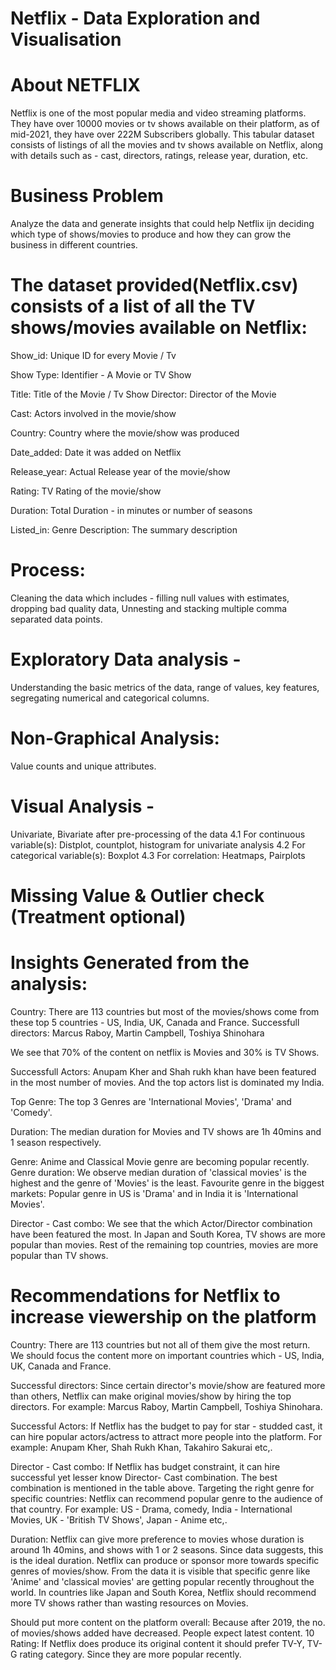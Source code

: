 # Netflix - Data Exploration and Visualisation
# About NETFLIX
Netflix is one of the most popular media and video streaming platforms. They have over 10000 movies or tv shows available on their platform, as of mid-2021, they have over 222M Subscribers globally. This tabular dataset consists of listings of all the movies and tv shows available on Netflix, along with details such as - cast, directors, ratings, release year, duration, etc.

# Business Problem
Analyze the data and generate insights that could help Netflix ijn deciding which type of shows/movies to produce and how they can grow the business in different countries.

# The dataset provided(Netflix.csv) consists of a list of all the TV shows/movies available on Netflix:

Show_id: Unique ID for every Movie / Tv 

Show Type: Identifier - A Movie or TV Show 

Title: Title of the Movie / Tv Show Director: Director of the Movie 

Cast: Actors involved in the movie/show 

Country: Country where the movie/show was produced 

Date_added: Date it was added on Netflix 

Release_year: Actual Release year of the movie/show 

Rating: TV Rating of the movie/show 

Duration: Total Duration - in minutes or number of seasons 

Listed_in: Genre Description: The summary description

# Process:
Cleaning the data which includes - filling null values with estimates, dropping bad quality data, Unnesting and stacking multiple comma separated data points.

# Exploratory Data analysis - 
Understanding the basic metrics of the data, range of values, key features, segregating numerical and categorical columns.

# Non-Graphical Analysis: 
Value counts and unique attributes.

# Visual Analysis - 
Univariate, Bivariate after pre-processing of the data 4.1 For continuous variable(s): Distplot, countplot, histogram for univariate analysis 4.2 For categorical variable(s): Boxplot 4.3 For correlation: Heatmaps, Pairplots

# Missing Value & Outlier check (Treatment optional)

# Insights Generated from the analysis:

Country: There are 113 countries but most of the movies/shows come from these top 5 countries - US, India, UK, Canada and France.
Successfull directors: Marcus Raboy, Martin Campbell, Toshiya Shinohara

We see that 70% of the content on netflix is Movies and 30% is TV Shows.

Successfull Actors: Anupam Kher and Shah rukh khan have been featured in the most number of movies. And the top actors list is dominated my India.

Top Genre: The top 3 Genres are 'International Movies', 'Drama' and 'Comedy'.

Duration: The median duration for Movies and TV shows are 1h 40mins and 1 season respectively.

Genre: Anime and Classical Movie genre are becoming popular recently.
Genre duration: We observe median duration of 'classical movies' is the highest and the genre of 'Movies' is the least.
Favourite genre in the biggest markets: Popular genre in US is 'Drama' and in India it is 'International Movies'.

Director - Cast combo: We see that the which Actor/Director combination have been featured the most.
In Japan and South Korea, TV shows are more popular than movies. Rest of the remaining top countries, movies are more popular than TV shows.

# Recommendations for Netflix to increase viewership on the platform

Country: There are 113 countries but not all of them give the most return. We should focus the content more on important countries which - US, India, UK, Canada and France.

Successful directors: Since certain director's movie/show are featured more than others, Netflix can make original movies/show by hiring the top directors. For example: Marcus Raboy, Martin Campbell, Toshiya Shinohara.

Successful Actors: If Netflix has the budget to pay for star - studded cast, it can hire popular actors/actress to attract more people into the platform. For example: Anupam Kher, Shah Rukh Khan, Takahiro Sakurai etc,.

Director - Cast combo: If Netflix has budget constraint, it can hire successful yet lesser know Director- Cast combination. The best combination is mentioned in the table above.
Targeting the right genre for specific countries: Netflix can recommend popular genre to the audience of that country. For example: US - Drama, comedy, India - International Movies, UK - 'British TV Shows', Japan - Anime etc,.

Duration: Netflix can give more preference to movies whose duration is around 1h 40mins, and shows with 1 or 2 seasons. Since data suggests, this is the ideal duration.
Netflix can produce or sponsor more towards specific genres of movies/show. From the data it is visible that specific genre like 'Anime' and 'classical movies' are getting popular recently throughout the world.
In countries like Japan and South Korea, Netflix should recommend more TV shows rather than wasting resources on Movies.

Should put more content on the platform overall: Because after 2019, the no. of movies/shows added have decreased. People expect latest content. 10 Rating: If Netflix does produce its original content it should prefer TV-Y, TV-G rating category. Since they are more popular recently.
